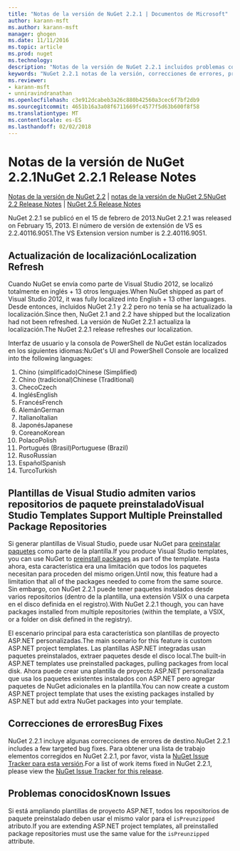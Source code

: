 ```yaml
---
title: "Notas de la versión de NuGet 2.2.1 | Documentos de Microsoft"
author: karann-msft
ms.author: karann-msft
manager: ghogen
ms.date: 11/11/2016
ms.topic: article
ms.prod: nuget
ms.technology: 
description: "Notas de la versión de NuGet 2.2.1 incluidos problemas conocidos, correcciones de errores, las funciones agregadas y dcr."
keywords: "NuGet 2.2.1 notas de la versión, correcciones de errores, problemas, conocidos agregan características, DCR"
ms.reviewer:
- karann-msft
- unniravindranathan
ms.openlocfilehash: c3e912dcabeb3a26c880b42560a3cec6f7bf2db9
ms.sourcegitcommit: 4651b16a3a08f6711669fc4577f5d63b600f8f58
ms.translationtype: MT
ms.contentlocale: es-ES
ms.lasthandoff: 02/02/2018
---
```

# <a name="nuget-221-release-notes"></a><span data-ttu-id="6afb9-104">Notas de la versión de NuGet 2.2.1</span><span class="sxs-lookup"><span data-stu-id="6afb9-104">NuGet 2.2.1 Release Notes</span></span>

<span data-ttu-id="6afb9-105">[Notas de la versión de NuGet 2.2](../release-notes/nuget-2.2.md) | [notas de la versión de NuGet 2.5](../release-notes/nuget-2.5.md)</span><span class="sxs-lookup"><span data-stu-id="6afb9-105">[NuGet 2.2 Release Notes](../release-notes/nuget-2.2.md) | [NuGet 2.5 Release Notes](../release-notes/nuget-2.5.md)</span></span>

<span data-ttu-id="6afb9-106">NuGet 2.2.1 se publicó en el 15 de febrero de 2013.</span><span class="sxs-lookup"><span data-stu-id="6afb9-106">NuGet 2.2.1 was released on February 15, 2013.</span></span>  <span data-ttu-id="6afb9-107">El número de versión de extensión de VS es 2.2.40116.9051.</span><span class="sxs-lookup"><span data-stu-id="6afb9-107">The VS Extension version number is 2.2.40116.9051.</span></span>

## <a name="localization-refresh"></a><span data-ttu-id="6afb9-108">Actualización de localización</span><span class="sxs-lookup"><span data-stu-id="6afb9-108">Localization Refresh</span></span>
<span data-ttu-id="6afb9-109">Cuando NuGet se envía como parte de Visual Studio 2012, se localizó totalmente en inglés + 13 otros lenguajes.</span><span class="sxs-lookup"><span data-stu-id="6afb9-109">When NuGet shipped as part of Visual Studio 2012, it was fully localized into English + 13 other languages.</span></span>  <span data-ttu-id="6afb9-110">Desde entonces, incluidos NuGet 2.1 y 2.2 pero no tenía se ha actualizado la localización.</span><span class="sxs-lookup"><span data-stu-id="6afb9-110">Since then, NuGet 2.1 and 2.2 have shipped but the localization had not been refreshed.</span></span>  <span data-ttu-id="6afb9-111">La versión de NuGet 2.2.1 actualiza la localización.</span><span class="sxs-lookup"><span data-stu-id="6afb9-111">The NuGet 2.2.1 release refreshes our localization.</span></span>

<span data-ttu-id="6afb9-112">Interfaz de usuario y la consola de PowerShell de NuGet están localizados en los siguientes idiomas:</span><span class="sxs-lookup"><span data-stu-id="6afb9-112">NuGet's UI and PowerShell Console are localized into the following languages:</span></span>

1. <span data-ttu-id="6afb9-113">Chino (simplificado)</span><span class="sxs-lookup"><span data-stu-id="6afb9-113">Chinese (Simplified)</span></span>
1. <span data-ttu-id="6afb9-114">Chino (tradicional)</span><span class="sxs-lookup"><span data-stu-id="6afb9-114">Chinese (Traditional)</span></span>
1. <span data-ttu-id="6afb9-115">Checo</span><span class="sxs-lookup"><span data-stu-id="6afb9-115">Czech</span></span>
1. <span data-ttu-id="6afb9-116">Inglés</span><span class="sxs-lookup"><span data-stu-id="6afb9-116">English</span></span>
1. <span data-ttu-id="6afb9-117">Francés</span><span class="sxs-lookup"><span data-stu-id="6afb9-117">French</span></span>
1. <span data-ttu-id="6afb9-118">Alemán</span><span class="sxs-lookup"><span data-stu-id="6afb9-118">German</span></span>
1. <span data-ttu-id="6afb9-119">Italiano</span><span class="sxs-lookup"><span data-stu-id="6afb9-119">Italian</span></span>
1. <span data-ttu-id="6afb9-120">Japonés</span><span class="sxs-lookup"><span data-stu-id="6afb9-120">Japanese</span></span>
1. <span data-ttu-id="6afb9-121">Coreano</span><span class="sxs-lookup"><span data-stu-id="6afb9-121">Korean</span></span>
1. <span data-ttu-id="6afb9-122">Polaco</span><span class="sxs-lookup"><span data-stu-id="6afb9-122">Polish</span></span>
1. <span data-ttu-id="6afb9-123">Portugués (Brasil)</span><span class="sxs-lookup"><span data-stu-id="6afb9-123">Portuguese (Brazil)</span></span>
1. <span data-ttu-id="6afb9-124">Ruso</span><span class="sxs-lookup"><span data-stu-id="6afb9-124">Russian</span></span>
1. <span data-ttu-id="6afb9-125">Español</span><span class="sxs-lookup"><span data-stu-id="6afb9-125">Spanish</span></span>
1. <span data-ttu-id="6afb9-126">Turco</span><span class="sxs-lookup"><span data-stu-id="6afb9-126">Turkish</span></span>

## <a name="visual-studio-templates-support-multiple-preinstalled-package-repositories"></a><span data-ttu-id="6afb9-127">Plantillas de Visual Studio admiten varios repositorios de paquete preinstalado</span><span class="sxs-lookup"><span data-stu-id="6afb9-127">Visual Studio Templates Support Multiple Preinstalled Package Repositories</span></span>
<span data-ttu-id="6afb9-128">Si generar plantillas de Visual Studio, puede usar NuGet para [preinstalar paquetes](../visual-studio-extensibility/visual-studio-templates.md) como parte de la plantilla.</span><span class="sxs-lookup"><span data-stu-id="6afb9-128">If you produce Visual Studio templates, you can use NuGet to [preinstall packages](../visual-studio-extensibility/visual-studio-templates.md) as part of the template.</span></span>  <span data-ttu-id="6afb9-129">Hasta ahora, esta característica era una limitación que todos los paquetes necesitan para proceden del mismo origen.</span><span class="sxs-lookup"><span data-stu-id="6afb9-129">Until now, this feature had a limitation that all of the packages needed to come from the same source.</span></span>  <span data-ttu-id="6afb9-130">Sin embargo, con NuGet 2.2.1 puede tener paquetes instalados desde varios repositorios (dentro de la plantilla, una extensión VSIX o una carpeta en el disco definida en el registro).</span><span class="sxs-lookup"><span data-stu-id="6afb9-130">With NuGet 2.2.1 though, you can have packages installed from multiple repositories (within the template, a VSIX, or a folder on disk defined in the registry).</span></span>

<span data-ttu-id="6afb9-131">El escenario principal para esta característica son plantillas de proyecto ASP.NET personalizadas.</span><span class="sxs-lookup"><span data-stu-id="6afb9-131">The main scenario for this feature is custom ASP.NET project templates.</span></span>  <span data-ttu-id="6afb9-132">Las plantillas ASP.NET integradas usan paquetes preinstalados, extraer paquetes desde el disco local.</span><span class="sxs-lookup"><span data-stu-id="6afb9-132">The built-in ASP.NET templates use preinstalled packages, pulling packages from local disk.</span></span>  <span data-ttu-id="6afb9-133">Ahora puede crear una plantilla de proyecto ASP.NET personalizada que usa los paquetes existentes instalados con ASP.NET pero agregar paquetes de NuGet adicionales en la plantilla.</span><span class="sxs-lookup"><span data-stu-id="6afb9-133">You can now create a custom ASP.NET project template that uses the existing packages installed by ASP.NET but add extra NuGet packages into your template.</span></span>

## <a name="bug-fixes"></a><span data-ttu-id="6afb9-134">Correcciones de errores</span><span class="sxs-lookup"><span data-stu-id="6afb9-134">Bug Fixes</span></span>
<span data-ttu-id="6afb9-135">NuGet 2.2.1 incluye algunas correcciones de errores de destino.</span><span class="sxs-lookup"><span data-stu-id="6afb9-135">NuGet 2.2.1 includes a few targeted bug fixes.</span></span> <span data-ttu-id="6afb9-136">Para obtener una lista de trabajo elementos corregidos en NuGet 2.2.1, por favor, vista la [NuGet Issue Tracker para esta versión](http://nuget.codeplex.com/workitem/list/advanced?keyword=&status=Closed&type=All&priority=All&release=NuGet%202.2.1&assignedTo=All&component=All&sortField=LastUpdatedDate&sortDirection=Descending&page=0).</span><span class="sxs-lookup"><span data-stu-id="6afb9-136">For a list of work items fixed in NuGet 2.2.1, please view the [NuGet Issue Tracker for this release](http://nuget.codeplex.com/workitem/list/advanced?keyword=&status=Closed&type=All&priority=All&release=NuGet%202.2.1&assignedTo=All&component=All&sortField=LastUpdatedDate&sortDirection=Descending&page=0).</span></span>


## <a name="known-issues"></a><span data-ttu-id="6afb9-137">Problemas conocidos</span><span class="sxs-lookup"><span data-stu-id="6afb9-137">Known Issues</span></span>

<span data-ttu-id="6afb9-138">Si está ampliando plantillas de proyecto ASP.NET, todos los repositorios de paquete preinstalado deben usar el mismo valor para el `isPreunzipped` atributo.</span><span class="sxs-lookup"><span data-stu-id="6afb9-138">If you are extending ASP.NET project templates, all preinstalled package repositories must use the same value for the `isPreunzipped` attribute.</span></span>
